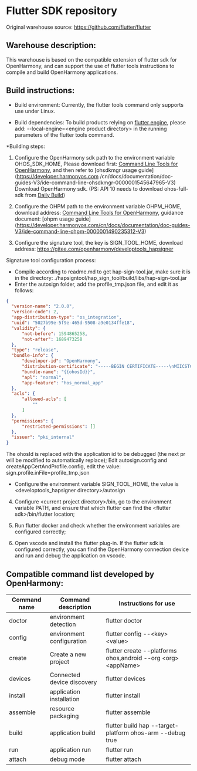 Flutter SDK repository
==============

Original warehouse source: https://github.com/flutter/flutter

## Warehouse description:
This warehouse is based on the compatible extension of flutter sdk for OpenHarmony, and can support the use of flutter tools instructions to compile and build OpenHarmony applications.

## Build instructions:

* Build environment:
Currently, the flutter tools command only supports use under Linux.

* Build dependencies:
To build products relying on [flutter engine](https://github.com/flutter/engine), please add: --local-engine=\<engine product directory\> in the running parameters of the flutter tools command.

*Building steps:
1. Configure the OpenHarmony sdk path to the environment variable OHOS_SDK_HOME,
Please download first: [Command Line Tools for OpenHarmony](https://developer.harmonyos.com/cn/develop/deveco-studio#download_cli), and then refer to [ohsdkmgr usage guide](https://developer.harmonyos.com /cn/docs/documentation/doc-guides-V3/ide-command-line-ohsdkmgr-0000001545647965-V3) Download OpenHarmony sdk.
(PS: API 10 needs to download ohos-full-sdk from [Daily Build](http://ci.openharmony.cn/workbench/cicd/dailybuild/detail/component))

2. Configure the OHPM path to the environment variable OHPM_HOME, download address: [Command Line Tools for OpenHarmony](https://developer.harmonyos.com/cn/develop/deveco-studio#download_cli), guidance document: [ohpm usage guide] (https://developer.harmonyos.com/cn/docs/documentation/doc-guides-V3/ide-command-line-ohpm-0000001490235312-V3)

3. Configure the signature tool, the key is SIGN_TOOL_HOME, download address: https://gitee.com/openharmony/developtools_hapsigner

Signature tool configuration process:
   * Compile according to readme.md to get hap-sign-tool.jar, make sure it is in the directory: ./hapsigntool/hap_sign_tool/build/libs/hap-sign-tool.jar
   * Enter the autosign folder, add the profile_tmp.json file, and edit it as follows:
   ```json
   {
     "version-name": "2.0.0",
     "version-code": 2,
     "app-distribution-type": "os_integration",
     "uuid": "5027b99e-5f9e-465d-9508-a9e0134ffe18",
     "validity": {
         "not-before": 1594865258,
         "not-after": 1689473258
     },
     "type": "release",
     "bundle-info": {
         "developer-id": "OpenHarmony",
         "distribution-certificate": "-----BEGIN CERTIFICATE-----\nMIICSTCCAc+gAwIBAgIFAJV7uNUwCgYIKoZIzj0EAwIwYzELMAkGA1UEBhMCQ04x\nFDASBgNVBAoMC09wZW5IYXJtb255MRkwFwYDVQQLDBBPcGVuSGFybW9 ueSBUZWFt\nMSMwIQYDVQQDDBpPcGVuSGFybW9ueSBBcHBsaWNhdGlvbiBDQTAeFw0yMjAxMjkw\nNTU0MTRaFw0yMzAxMjkwNTU0MTRaMGgxCzAJBgNVBAYTAkNOMRQwEgYDVQQKDAtP\ncGVuSGFyb W9ueTEZMBcGA1UECwwQT3Blbkhhcm1vbnkgVGVhbTEoMCYGA1UEAwwf\nT3Blbkhhcm1vbnkgQXBwbGljYXRpb24gUmVsZWFzZTBZMBMGByqGSM49AgEGCCqG\nSM49AwEHA0IABAW8pFu7tHGUuWtddD5wvaz c1qN8ts9UPZH4pecbb/bSFWKh7X7R\n/eTVaRrCTSSdovI1dhoV5GjuFsKW+jT2TwSjazBpMB0GA1UdDgQWBBScyywAaAMj\nI7HcuIS42lvZx0Lj+zAJBgNVHRMEAjAAMA4GA1UdDwEB/wQEAwIHgDA TBgNVHSUE\ nDDAKBggrBgEFBQcDAzAYBgwrBgEEAY9bAoJ4AQMECDAGAgEBCgEAMAoGCCqGSM49\nBAMCA2gAMGUCMFfNidGo6uK6KGT9zT1T5bY1NCHTH3P3muy5X1xudOgxWoOqIbnk\ntmQYB78dxWEHLQIxANfApAlXAD /0hnyNC8RDzfLOPEeay6jU9FXJj3AoR90rwZpR\noN9sYD6Oks4VGRw6yQ==\n-----END CERTIFICATE-----\n",
         "bundle-name": "{{ohosId}}",
         "apl": "normal",
         "app-feature": "hos_normal_app"
     },
     "acls": {
         "allowed-acls": [
             ""
         ]
     },
     "permissions": {
         "restricted-permissions": []
     },
     "issuer": "pki_internal"
}
   ```
   The ohosId is replaced with the application id to be debugged (the next pr will be modified to automatically replace);
Edit autosign.config and createAppCertAndProfile.config, edit the value: sign.profile.inFile=profile_tmp.json

   * Configure the environment variable SIGN_TOOL_HOME, the value is \<developtools_hapsigner directory\>/autosign

4. Configure \<current project directory\>/bin, go to the environment variable PATH, and ensure that which flutter can find the \<flutter sdk\>/bin/flutter location;

5. Run flutter docker and check whether the environment variables are configured correctly;

6. Open vscode and install the flutter plug-in. If the flutter sdk is configured correctly, you can find the OpenHarmony connection device and run and debug the application on vscode.



## Compatible command list developed by OpenHarmony:
| Command name | Command description | Instructions for use |
| ------- | ------- | ------- |
| doctor | environment detection | flutter doctor |
| config | environment configuration | flutter config --\<key\> \<value\> |
| create | Create a new project | flutter create --platforms ohos,android --org \<org\> \<appName\> |
| devices | Connected device discovery | flutter devices |
| install | application installation | flutter install |
| assemble | resource packaging | flutter assemble |
| build | application build | flutter build hap --target-platform ohos-arm --debug true |
| run | application run | flutter run |
| attach | debug mode | flutter attach |